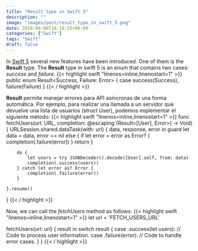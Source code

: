```yaml
---
title: "Result type in Swift 5"
description: ""
image: "images/post/result_type_in_swift_5.png"
date: 2018-04-06T18:19:25+06:00
categories: ["Swift"]
tags: "Swift"
draft: false
---
```


In [Swift 5](https://swift.org/blog/swift-5-released/) several new features have been introduced. One of them is the **Result** type. The **Result** type in swift 5 is an enum that contains two cases: *success* and *failure*.
{{< highlight swift  "linenos=inline,linenostart=1" >}}
public enum Result<Success, Failure: Error> {
    case success(Success), failure(Failure)
}
{{< / highlight >}}

**Result** permite manejar errores para API asíncronas de una forma automática. Por ejemplo, para realizar una llamada a un servidor que devuelve una lista de usuarios (struct User), podemos implementar el siguiente método:
{{< highlight swift  "linenos=inline,linenostart=1" >}}
func fetchUsers(url: URL, completion: @escaping (Result<[User], Error>) -> Void) {
    URLSession.shared.dataTask(with: url) { data, response, error in
        guard let data = data, error == nil else {
            if let error = error as Error? {
                completion(.failure(error))
            }
            return
        }

        do {
            let users = try JSONDecoder().decode([User].self, from: data)
            completion(.success(users))
        } catch let error as? Error {
            completion(.failure(error))
        }

    }.resume()
}
{{< / highlight >}}

Now, we can call the *fetchUsers* method as follows:
{{< highlight swift  "linenos=inline,linenostart=1" >}}
let  url = 'FETCH_USERS_URL'

fetchUsers(url: url) { result in
    switch result {
        case .success(let users):
            // Code to process user information.
        case .failure(error):
            // Code to handle error cases.
    }
}
{{< / highlight >}}
